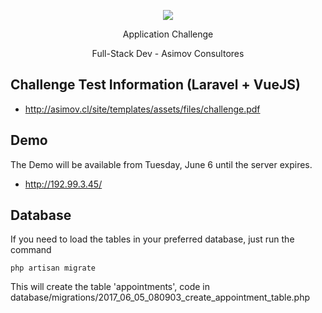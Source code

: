 <p align="center"><img src="http://asimov.cl/site/templates/assets/img/logo-invert.svg" /></p>
<p align="center">Application Challenge</p>
<p align="center">Full-Stack Dev - Asimov Consultores</p>

## Challenge Test Information (Laravel + VueJS)
- http://asimov.cl/site/templates/assets/files/challenge.pdf

## Demo
The Demo will be available from Tuesday, June 6 until the server expires.
- http://192.99.3.45/

## Database

If you need to load the tables in your preferred database, just run the command
```
php artisan migrate
```

This will create the table 'appointments', code in database/migrations/2017_06_05_080903_create_appointment_table.php
